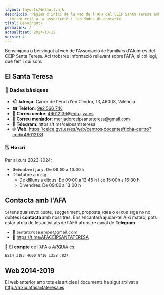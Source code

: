```yaml
---
layout: layouts/default.njk
descripcio: Pàgina d'inici de la web de l'AFA del CEIP Santa Teresa amb una
  introducció a la associació i les dades de contacte.
titol: Benvinguts
permalink: /
actualitzat: 2023-10-12
versio: 4
---
```

Benvinguda o benvingut al web de l'Associació de Familiars d'Alumnes del CEIP Santa Teresa. Ací trobareu informació rellevant sobre l'AFA, el col·legi, [què fem](/que-fem) i [qui som](/qui-som).

## El Santa Teresa

### 📓 Dades bàsiques

* 📫 **Adreça**: Carrer de l'Hort d'en Cendra, 13, 46003, València
* ☎ **Telèfon**: [962 566 740](tel:+34962566740)
* 📧 **Correu centre**: <46012136@edu.gva.es>
* 📧 **Correu menjador**: <menjadorceipsantateresa@gmail.com>
* 📢 **Telegram**: <https://t.me/ceipsantateresa>
* 🌐 **Web**: <https://ceice.gva.es/es/web/centros-docentes/ficha-centro?codi=46012136>

### 🗓 Horari

Per al curs 2023-2024:

* Setembre i juny: De 09:00 a 13:00 h
* D’octubre a maig:
  * De dilluns a dijous: De 09:00 a 12:45 h i de 15:00h a 16:30 h
  * Divendres: De 09:00 a 13:00 h

## Contacta amb l'AFA

Si tens qualsevol dubte, suggeriment, proposta, idea o el que siga no ho dubtes i **contacta** amb nosaltres. Ens encantarà ajudar-te! Així mateix, pots estar al dia de les activitats de l'AFA al nostre canal de **Telegram**.

* 📧 <santateresa.ampa@gmail.com>
* 📢 <https://t.me/AFACEIPSANTATERESA>

🏦 El **compte** de l'AFA a *ARQUIA* és:

```
ES14 3183 4600 8710 1358 7827
```

## Web 2014-2019

El web anterior amb tots els articles i documents ha sigut arxivat a <http://arxiu.afasantateresa.es>

